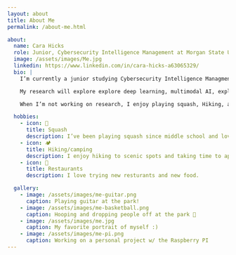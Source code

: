 ```yaml
---
layout: about
title: About Me
permalink: /about-me.html

about:
  name: Cara Hicks
  role: Junior, Cybersecurity Intelligence Management at Morgan State University
  image: /assets/images/Me.jpg
  linkedin: https://www.linkedin.com/in/cara-hicks-a63065329/
  bio: |
    I’m currently a junior studying Cybersecurity Intelligence Managment at Morgan State University in Baltimore, Maryland. I expect to graduate in 2026.

    My research will explore explore deep learning, multimodal AI, explainable AI, and fairness in AI for skin cancer detection.

    When I’m not working on research, I enjoy playing squash, Hiking, and exploring new activites and restaurants.

  hobbies:
    - icon: 🎾
      title: Squash
      description: I’ve been playing squash since middle school and love staying active.
    - icon: 🏕
      title: Hiking/camping
      description: I enjoy hiking to scenic spots and taking time to appreciate the beauty of my surroundings.
    - icon: 🍜
      title: Restaurants
      description: I love trying new resturants and new food.

  gallery:
    - image: /assets/images/me-guitar.png
      caption: Playing guitar at the park!
    - image: /assets/images/me-basketball.png
      caption: Hooping and dropping people off at the park 🏀
    - image: /assets/images/me.jpg
      caption: My favorite portrait of myself :)
    - image: /assets/images/me-pi.png
      caption: Working on a personal project w/ the Raspberry PI
---
```

